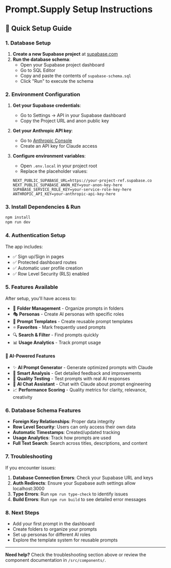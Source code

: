 # Prompt.Supply Setup Instructions

## 🚀 Quick Setup Guide

### 1. Database Setup

1. **Create a new Supabase project** at [supabase.com](https://supabase.com)
2. **Run the database schema**:
   - Open your Supabase project dashboard
   - Go to SQL Editor
   - Copy and paste the contents of `supabase-schema.sql`
   - Click "Run" to execute the schema

### 2. Environment Configuration

1. **Get your Supabase credentials**:
   - Go to Settings → API in your Supabase dashboard
   - Copy the Project URL and anon public key

2. **Get your Anthropic API key**:
   - Go to [Anthropic Console](https://console.anthropic.com/)
   - Create an API key for Claude access

3. **Configure environment variables**:
   - Open `.env.local` in your project root
   - Replace the placeholder values:
   ```env
   NEXT_PUBLIC_SUPABASE_URL=https://your-project-ref.supabase.co
   NEXT_PUBLIC_SUPABASE_ANON_KEY=your-anon-key-here
   SUPABASE_SERVICE_ROLE_KEY=your-service-role-key-here
   ANTHROPIC_API_KEY=your-anthropic-api-key-here
   ```

### 3. Install Dependencies & Run

```bash
npm install
npm run dev
```

### 4. Authentication Setup

The app includes:
- ✅ Sign up/Sign in pages
- ✅ Protected dashboard routes  
- ✅ Automatic user profile creation
- ✅ Row Level Security (RLS) enabled

### 5. Features Available

After setup, you'll have access to:
- 📁 **Folder Management** - Organize prompts in folders
- 🎭 **Personas** - Create AI personas with specific roles
- 📝 **Prompt Templates** - Create reusable prompt templates
- ⭐ **Favorites** - Mark frequently used prompts
- 🔍 **Search & Filter** - Find prompts quickly
- 📊 **Usage Analytics** - Track prompt usage

#### 🤖 **AI-Powered Features**
- ✨ **AI Prompt Generator** - Generate optimized prompts with Claude
- 🧠 **Smart Analysis** - Get detailed feedback and improvements
- 🧪 **Quality Testing** - Test prompts with real AI responses
- 💬 **AI Chat Assistant** - Chat with Claude about prompt engineering
- 📈 **Performance Scoring** - Quality metrics for clarity, relevance, creativity

### 6. Database Schema Features

- **Foreign Key Relationships**: Proper data integrity
- **Row Level Security**: Users can only access their own data
- **Automatic Timestamps**: Created/updated tracking
- **Usage Analytics**: Track how prompts are used
- **Full Text Search**: Search across titles, descriptions, and content

### 7. Troubleshooting

If you encounter issues:

1. **Database Connection Errors**: Check your Supabase URL and keys
2. **Auth Redirects**: Ensure your Supabase auth settings allow localhost:3000
3. **Type Errors**: Run `npm run type-check` to identify issues
4. **Build Errors**: Run `npm run build` to see detailed error messages

### 8. Next Steps

- Add your first prompt in the dashboard
- Create folders to organize your prompts
- Set up personas for different AI roles
- Explore the template system for reusable prompts

---

**Need help?** Check the troubleshooting section above or review the component documentation in `/src/components/`.